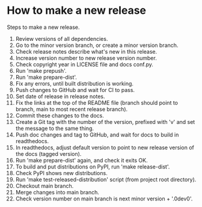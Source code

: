 # How to make a new release

Steps to make a new release.

1. Review versions of all dependencies.
2. Go to the minor version branch, or create a minor version branch.
3. Check release notes describe what's new in this release.
4. Increase version number to new release version number.
5. Check copyright year in LICENSE file and docs conf.py.
6. Run 'make prepush'.
7. Run 'make prepare-dist'.
8. Fix any errors, until built distribution is working.
9. Push changes to GitHub and wait for CI to pass.
10. Set date of release in release notes.
11. Fix the links at the top of the README file (branch should point to branch, main to most recent release branch).
12. Commit these changes to the docs.
13. Create a Git tag with the number of the version, prefixed with 'v' and set the message to the same thing.
14. Push doc changes and tag to GitHub, and wait for docs to build in readthedocs.
15. In readthedocs, adjust default version to point to new release version of the docs (tagged version).
16. Run 'make prepare-dist' again, and check it exits OK.
17. To build and put distributions on PyPI, run 'make release-dist'.
18. Check PyPI shows new distributions.
19. Run 'make test-released-distribution' script (from project root directory).
20. Checkout main branch.
21. Merge changes into main branch.
22. Check version number on main branch is next minor version + '.0dev0'.
